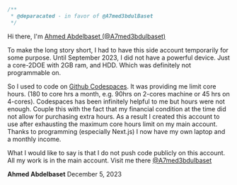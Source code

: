 ```ts
/**
 * @deparacated - in favor of @A7med3bdulBaset
 */
```

Hi there, I'm [Ahmed Abdelbaset (@A7med3bdulbaset)](https://github.com/a7med3bdulbaset)

To make the long story short, I had to have this side account temporarily for some purpose. Until September 2023, I did not have a powerful device. Just a core-2DOE with 2GB ram, and HDD. Which was definitely not programmable on.

So I used to code on [Github Codespaces](https://github.com/codespaces). It was providing me limit core hours. (180 to core hrs a month, e.g. 90hrs on 2-cores machine or 45 hrs on 4-cores). Codespaces has been infinitely helpful to me but hours were not enough. Couple this with the fact that my financial condition at the time did not allow for purchasing extra hours. As a result I created this account to use after exhausting the maximum core hours limit on my main account. Thanks to programming (especially Next.js) I now have my own laptop and a monthly income. 

What I would like to say is that I do not push code publicly on this account. All my work is in the main account. Visit me there [@A7med3bdulbaset](https://github.com/a7med3bdulbaset)

**Ahmed Abdelbaset**
December 5, 2023
